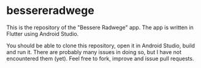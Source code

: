 # bessereradwege

This is the repository of the "Bessere Radwege" app. The app is written in Flutter using Android Studio.

You should be able to clone this repository, open it in Android Studio, build and run it. There are probably many issues in doing so, but I have not encountered them (yet). Feel free to fork, improve and issue pull requests.
